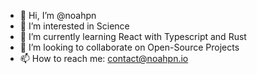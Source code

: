 - 👋 Hi, I’m @noahpn
- 👀 I’m interested in Science
- 🌱 I’m currently learning React with Typescript and Rust
- 💞️ I’m looking to collaborate on Open-Source Projects
- 📫 How to reach me: contact@noahpn.io

<!---
noahpnio/noahpnio is a ✨ special ✨ repository because its `README.md` (this file) appears on your GitHub profile.
You can click the Preview link to take a look at your changes.
--->
